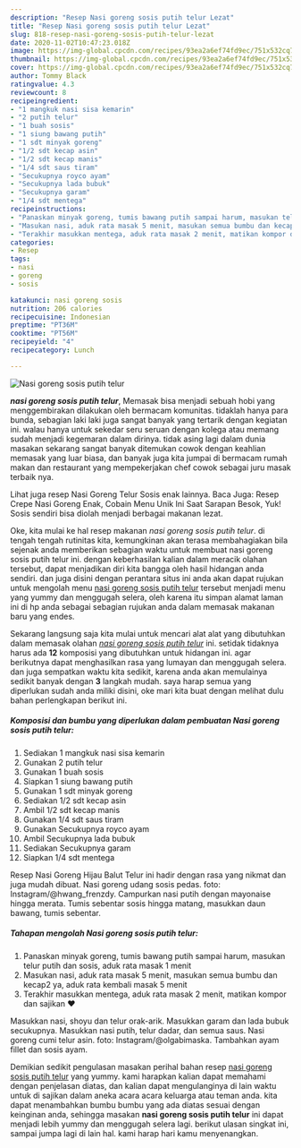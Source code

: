 ```yaml
---
description: "Resep Nasi goreng sosis putih telur Lezat"
title: "Resep Nasi goreng sosis putih telur Lezat"
slug: 818-resep-nasi-goreng-sosis-putih-telur-lezat
date: 2020-11-02T10:47:23.018Z
image: https://img-global.cpcdn.com/recipes/93ea2a6ef74fd9ec/751x532cq70/nasi-goreng-sosis-putih-telur-foto-resep-utama.jpg
thumbnail: https://img-global.cpcdn.com/recipes/93ea2a6ef74fd9ec/751x532cq70/nasi-goreng-sosis-putih-telur-foto-resep-utama.jpg
cover: https://img-global.cpcdn.com/recipes/93ea2a6ef74fd9ec/751x532cq70/nasi-goreng-sosis-putih-telur-foto-resep-utama.jpg
author: Tommy Black
ratingvalue: 4.3
reviewcount: 8
recipeingredient:
- "1 mangkuk nasi sisa kemarin"
- "2 putih telur"
- "1 buah sosis"
- "1 siung bawang putih"
- "1 sdt minyak goreng"
- "1/2 sdt kecap asin"
- "1/2 sdt kecap manis"
- "1/4 sdt saus tiram"
- "Secukupnya royco ayam"
- "Secukupnya lada bubuk"
- "Secukupnya garam"
- "1/4 sdt mentega"
recipeinstructions:
- "Panaskan minyak goreng, tumis bawang putih sampai harum, masukan telur putih dan sosis, aduk rata masak 1 menit"
- "Masukan nasi, aduk rata masak 5 menit, masukan semua bumbu dan kecap2 ya, aduk rata kembali masak 5 menit"
- "Terakhir masukkan mentega, aduk rata masak 2 menit, matikan kompor dan sajikan ❤️"
categories:
- Resep
tags:
- nasi
- goreng
- sosis

katakunci: nasi goreng sosis 
nutrition: 206 calories
recipecuisine: Indonesian
preptime: "PT36M"
cooktime: "PT56M"
recipeyield: "4"
recipecategory: Lunch

---
```



![Nasi goreng sosis putih telur](https://img-global.cpcdn.com/recipes/93ea2a6ef74fd9ec/751x532cq70/nasi-goreng-sosis-putih-telur-foto-resep-utama.jpg)

<b><i>nasi goreng sosis putih telur</i></b>, Memasak bisa menjadi sebuah hobi yang menggembirakan dilakukan oleh bermacam komunitas. tidaklah hanya para bunda, sebagian laki laki juga sangat banyak yang tertarik dengan kegiatan ini. walau hanya untuk sekedar seru seruan dengan kolega atau memang sudah menjadi kegemaran dalam dirinya. tidak asing lagi dalam dunia masakan sekarang sangat banyak ditemukan cowok dengan keahlian memasak yang luar biasa, dan banyak juga kita jumpai di bermacam rumah makan dan restaurant yang mempekerjakan chef cowok sebagai juru masak terbaik nya.

Lihat juga resep Nasi Goreng Telur Sosis enak lainnya. Baca Juga: Resep Crepe Nasi Goreng Enak, Cobain Menu Unik Ini Saat Sarapan Besok, Yuk! Sosis sendiri bisa diolah menjadi berbagai makanan lezat.

Oke, kita mulai ke hal resep makanan <i>nasi goreng sosis putih telur</i>. di tengah tengah rutinitas kita, kemungkinan akan terasa membahagiakan bila sejenak anda memberikan sebagian waktu untuk membuat nasi goreng sosis putih telur ini. dengan keberhasilan kalian dalam meracik olahan tersebut, dapat menjadikan diri kita bangga oleh hasil hidangan anda sendiri. dan juga disini dengan perantara situs ini anda akan dapat rujukan untuk mengolah menu <u>nasi goreng sosis putih telur</u> tersebut menjadi menu yang yummy dan menggugah selera, oleh karena itu simpan alamat laman ini di hp anda sebagai sebagian rujukan anda dalam memasak makanan baru yang endes.


Sekarang langsung saja kita mulai untuk mencari alat alat yang dibutuhkan dalam memasak olahan <u><i>nasi goreng sosis putih telur</i></u> ini. setidak tidaknya harus ada <b>12</b> komposisi yang dibutuhkan untuk hidangan ini. agar berikutnya dapat menghasilkan rasa yang lumayan dan menggugah selera. dan juga sempatkan waktu kita sedikit, karena anda akan memulainya sedikit banyak dengan <b>3</b> langkah mudah. saya harap semua yang diperlukan sudah anda miliki disini, oke mari kita buat dengan melihat dulu bahan perlengkapan berikut ini.

<!--inarticleads1-->

##### Komposisi dan bumbu yang diperlukan dalam pembuatan Nasi goreng sosis putih telur:

1. Sediakan 1 mangkuk nasi sisa kemarin
1. Gunakan 2 putih telur
1. Gunakan 1 buah sosis
1. Siapkan 1 siung bawang putih
1. Gunakan 1 sdt minyak goreng
1. Sediakan 1/2 sdt kecap asin
1. Ambil 1/2 sdt kecap manis
1. Gunakan 1/4 sdt saus tiram
1. Gunakan Secukupnya royco ayam
1. Ambil Secukupnya lada bubuk
1. Sediakan Secukupnya garam
1. Siapkan 1/4 sdt mentega


Resep Nasi Goreng Hijau Balut Telur ini hadir dengan rasa yang nikmat dan juga mudah dibuat. Nasi goreng udang sosis pedas. foto: Instagram/@hwang_frenzdy. Campurkan nasi putih dengan mayonaise hingga merata. Tumis sebentar sosis hingga matang, masukkan daun bawang, tumis sebentar. 

<!--inarticleads2-->

##### Tahapan mengolah Nasi goreng sosis putih telur:

1. Panaskan minyak goreng, tumis bawang putih sampai harum, masukan telur putih dan sosis, aduk rata masak 1 menit
1. Masukan nasi, aduk rata masak 5 menit, masukan semua bumbu dan kecap2 ya, aduk rata kembali masak 5 menit
1. Terakhir masukkan mentega, aduk rata masak 2 menit, matikan kompor dan sajikan ❤️


Masukkan nasi, shoyu dan telur orak-arik. Masukkan garam dan lada bubuk secukupnya. Masukkan nasi putih, telur dadar, dan semua saus. Nasi goreng cumi telur asin. foto: Instagram/@olgabimaska. Tambahkan ayam fillet dan sosis ayam. 

Demikian sedikit pengulasan masakan perihal bahan resep <u>nasi goreng sosis putih telur</u> yang yummy. kami harapkan kalian dapat memahami dengan penjelasan diatas, dan kalian dapat mengulanginya di lain waktu untuk di sajikan dalam aneka acara acara keluarga atau teman anda. kita dapat menambahkan bumbu bumbu yang ada diatas sesuai dengan keinginan anda, sehingga masakan <b>nasi goreng sosis putih telur</b> ini dapat menjadi lebih yummy dan menggugah selera lagi. berikut ulasan singkat ini, sampai jumpa lagi di lain hal. kami harap hari kamu menyenangkan.
